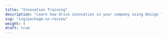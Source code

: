 ```yaml
---
title: "Innovation Training"
description: "Learn how drive innovation in your company using Design Thinking from people who work on successful projects, daily."
svg: "svg/package-ux-review"
weight: 4
draft: true
---
```



